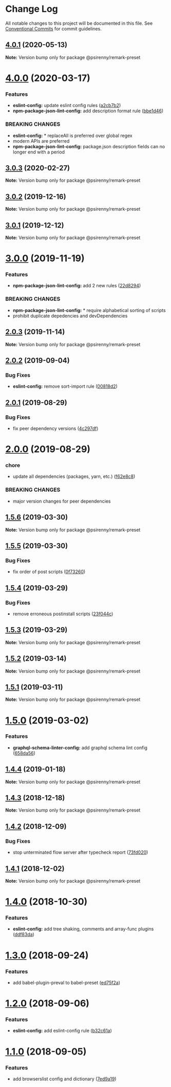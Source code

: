 # Change Log

All notable changes to this project will be documented in this file.
See [Conventional Commits](https://conventionalcommits.org) for commit guidelines.

## [4.0.1](http://github.com/psirenny/monorepo/tree/master/packages/remark-preset/compare/@psirenny/remark-preset@4.0.0...@psirenny/remark-preset@4.0.1) (2020-05-13)

**Note:** Version bump only for package @psirenny/remark-preset





# [4.0.0](http://github.com/psirenny/monorepo/tree/master/packages/remark-preset/compare/@psirenny/remark-preset@3.0.3...@psirenny/remark-preset@4.0.0) (2020-03-17)


### Features

* **eslint-config:** update eslint config rules ([a2cb7b2](http://github.com/psirenny/monorepo/tree/master/packages/remark-preset/commit/a2cb7b2199a9eadbf5f6040d7e1235480f115780))
* **npm-package-json-lint-config:** add description format rule ([bbe1d46](http://github.com/psirenny/monorepo/tree/master/packages/remark-preset/commit/bbe1d46e1cf0af33ce263bb422b1ae3cdea7227b))


### BREAKING CHANGES

* **eslint-config:** * replaceAll is preferred over global regex
* modern APIs are preferred
* **npm-package-json-lint-config:** package.json description fields can no longer end with a period





## [3.0.3](http://github.com/psirenny/monorepo/tree/master/packages/remark-preset/compare/@psirenny/remark-preset@3.0.2...@psirenny/remark-preset@3.0.3) (2020-02-27)

**Note:** Version bump only for package @psirenny/remark-preset





## [3.0.2](http://github.com/psirenny/monorepo/tree/master/packages/remark-preset/compare/@psirenny/remark-preset@3.0.1...@psirenny/remark-preset@3.0.2) (2019-12-16)

**Note:** Version bump only for package @psirenny/remark-preset





## [3.0.1](http://github.com/psirenny/monorepo/tree/master/packages/remark-preset/compare/@psirenny/remark-preset@3.0.0...@psirenny/remark-preset@3.0.1) (2019-12-12)

**Note:** Version bump only for package @psirenny/remark-preset





# [3.0.0](http://github.com/psirenny/monorepo/tree/master/packages/remark-preset/compare/@psirenny/remark-preset@2.0.3...@psirenny/remark-preset@3.0.0) (2019-11-19)


### Features

* **npm-package-json-lint-config:** add 2 new rules ([22d8294](http://github.com/psirenny/monorepo/tree/master/packages/remark-preset/commit/22d82944175374b223c9b531d0e612c66755c8fe))


### BREAKING CHANGES

* **npm-package-json-lint-config:** * require alphabetical sorting of scripts
* prohibit duplicate depedencies and devDependencies





## [2.0.3](http://github.com/psirenny/monorepo/tree/master/packages/remark-preset/compare/@psirenny/remark-preset@2.0.2...@psirenny/remark-preset@2.0.3) (2019-11-14)

**Note:** Version bump only for package @psirenny/remark-preset





## [2.0.2](http://github.com/psirenny/monorepo/tree/master/packages/remark-preset/compare/@psirenny/remark-preset@2.0.1...@psirenny/remark-preset@2.0.2) (2019-09-04)


### Bug Fixes

* **eslint-config:** remove sort-import rule ([00818d2](http://github.com/psirenny/monorepo/tree/master/packages/remark-preset/commit/00818d2))





## [2.0.1](http://github.com/psirenny/monorepo/tree/master/packages/remark-preset/compare/@psirenny/remark-preset@2.0.0...@psirenny/remark-preset@2.0.1) (2019-08-29)


### Bug Fixes

* fix peer dependency versions ([4c297df](http://github.com/psirenny/monorepo/tree/master/packages/remark-preset/commit/4c297df))





# [2.0.0](http://github.com/psirenny/monorepo/tree/master/packages/remark-preset/compare/@psirenny/remark-preset@1.6.2...@psirenny/remark-preset@2.0.0) (2019-08-29)


### chore

* update all dependencies (packages, yarn, etc.) ([f62e8c8](http://github.com/psirenny/monorepo/tree/master/packages/remark-preset/commit/f62e8c8))


### BREAKING CHANGES

* major version changes for peer dependencies





## [1.5.6](https://github.com/psirenny/monorepo/tree/master/packages/remark-preset/compare/@psirenny/remark-preset@1.5.5...@psirenny/remark-preset@1.5.6) (2019-03-30)

**Note:** Version bump only for package @psirenny/remark-preset





## [1.5.5](https://github.com/psirenny/monorepo/tree/master/packages/remark-preset/compare/@psirenny/remark-preset@1.5.4...@psirenny/remark-preset@1.5.5) (2019-03-30)


### Bug Fixes

* fix order of post scripts ([0f73260](https://github.com/psirenny/monorepo/tree/master/packages/remark-preset/commit/0f73260))





## [1.5.4](https://github.com/psirenny/monorepo/tree/master/packages/remark-preset/compare/@psirenny/remark-preset@1.5.3...@psirenny/remark-preset@1.5.4) (2019-03-29)


### Bug Fixes

* remove erroneous postinstall scripts ([23f044c](https://github.com/psirenny/monorepo/tree/master/packages/remark-preset/commit/23f044c))





## [1.5.3](https://github.com/psirenny/monorepo/tree/master/packages/remark-preset/compare/@psirenny/remark-preset@1.5.2...@psirenny/remark-preset@1.5.3) (2019-03-29)

**Note:** Version bump only for package @psirenny/remark-preset





## [1.5.2](https://github.com/psirenny/monorepo/tree/master/packages/remark-preset/compare/@psirenny/remark-preset@1.5.1...@psirenny/remark-preset@1.5.2) (2019-03-14)

**Note:** Version bump only for package @psirenny/remark-preset





## [1.5.1](https://github.com/psirenny/monorepo/tree/master/packages/remark-preset/compare/@psirenny/remark-preset@1.5.0...@psirenny/remark-preset@1.5.1) (2019-03-11)

**Note:** Version bump only for package @psirenny/remark-preset





# [1.5.0](https://github.com/psirenny/monorepo/tree/master/packages/remark-preset/compare/@psirenny/remark-preset@1.4.4...@psirenny/remark-preset@1.5.0) (2019-03-02)


### Features

* **graphql-schema-linter-config:** add graphql schema lint config ([658da56](https://github.com/psirenny/monorepo/tree/master/packages/remark-preset/commit/658da56))





## [1.4.4](https://github.com/psirenny/monorepo/tree/master/packages/remark-preset/compare/@psirenny/remark-preset@1.4.3...@psirenny/remark-preset@1.4.4) (2019-01-18)

**Note:** Version bump only for package @psirenny/remark-preset





## [1.4.3](https://github.com/psirenny/monorepo/tree/master/packages/remark-preset/compare/@psirenny/remark-preset@1.4.2...@psirenny/remark-preset@1.4.3) (2018-12-18)

**Note:** Version bump only for package @psirenny/remark-preset





## [1.4.2](https://github.com/psirenny/monorepo/tree/master/packages/remark-preset/compare/@psirenny/remark-preset@1.4.1...@psirenny/remark-preset@1.4.2) (2018-12-09)


### Bug Fixes

* stop unterminated flow server after typecheck report ([73fd020](https://github.com/psirenny/monorepo/tree/master/packages/remark-preset/commit/73fd020))





## [1.4.1](https://github.com/psirenny/monorepo/tree/master/packages/remark-preset/compare/@psirenny/remark-preset@1.4.0...@psirenny/remark-preset@1.4.1) (2018-12-02)

**Note:** Version bump only for package @psirenny/remark-preset





# [1.4.0](https://github.com/psirenny/monorepo/tree/master/packages/remark-preset/compare/@psirenny/remark-preset@1.3.0...@psirenny/remark-preset@1.4.0) (2018-10-30)


### Features

* **eslint-config:** add tree shaking, comments and array-func plugins ([ddf83da](https://github.com/psirenny/monorepo/tree/master/packages/remark-preset/commit/ddf83da))





<a name="1.3.0"></a>
# [1.3.0](https://github.com/psirenny/monorepo/tree/master/packages/remark-preset/compare/@psirenny/remark-preset@1.2.0...@psirenny/remark-preset@1.3.0) (2018-09-24)


### Features

* add babel-plugin-preval to babel-preset ([ed75f2a](https://github.com/psirenny/monorepo/tree/master/packages/remark-preset/commit/ed75f2a))





<a name="1.2.0"></a>
# [1.2.0](https://github.com/psirenny/monorepo/tree/master/packages/remark-preset/compare/@psirenny/remark-preset@1.1.0...@psirenny/remark-preset@1.2.0) (2018-09-06)


### Features

* **eslint-config:** add eslint-config rule ([b32c61a](https://github.com/psirenny/monorepo/tree/master/packages/remark-preset/commit/b32c61a))





<a name="1.1.0"></a>
# [1.1.0](https://github.com/psirenny/monorepo/tree/master/packages/remark-preset/compare/@psirenny/remark-preset@1.0.2...@psirenny/remark-preset@1.1.0) (2018-09-05)


### Features

* add browserslist config and dictionary ([7ed9a19](https://github.com/psirenny/monorepo/tree/master/packages/remark-preset/commit/7ed9a19))
